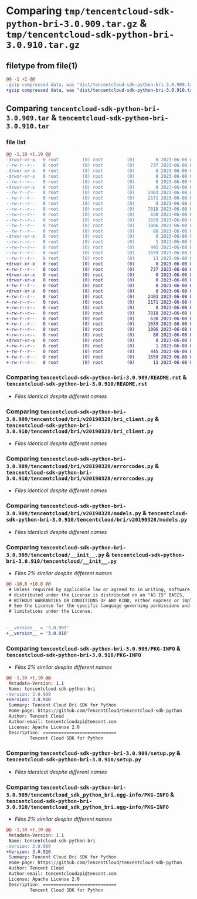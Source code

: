 # Comparing `tmp/tencentcloud-sdk-python-bri-3.0.909.tar.gz` & `tmp/tencentcloud-sdk-python-bri-3.0.910.tar.gz`

## filetype from file(1)

```diff
@@ -1 +1 @@
-gzip compressed data, was "dist/tencentcloud-sdk-python-bri-3.0.909.tar", last modified: Thu Jun  8 00:18:41 2023, max compression
+gzip compressed data, was "dist/tencentcloud-sdk-python-bri-3.0.910.tar", last modified: Thu Jun  8 09:03:51 2023, max compression
```

## Comparing `tencentcloud-sdk-python-bri-3.0.909.tar` & `tencentcloud-sdk-python-bri-3.0.910.tar`

### file list

```diff
@@ -1,19 +1,19 @@
-drwxr-xr-x   0 root         (0) root         (0)        0 2023-06-08 00:18:41.000000 tencentcloud-sdk-python-bri-3.0.909/
--rw-r--r--   0 root         (0) root         (0)      737 2023-06-08 00:18:41.000000 tencentcloud-sdk-python-bri-3.0.909/README.rst
-drwxr-xr-x   0 root         (0) root         (0)        0 2023-06-08 00:18:41.000000 tencentcloud-sdk-python-bri-3.0.909/tencentcloud/
-drwxr-xr-x   0 root         (0) root         (0)        0 2023-06-08 00:18:41.000000 tencentcloud-sdk-python-bri-3.0.909/tencentcloud/bri/
--rw-r--r--   0 root         (0) root         (0)        0 2023-06-08 00:18:41.000000 tencentcloud-sdk-python-bri-3.0.909/tencentcloud/bri/__init__.py
-drwxr-xr-x   0 root         (0) root         (0)        0 2023-06-08 00:18:41.000000 tencentcloud-sdk-python-bri-3.0.909/tencentcloud/bri/v20190328/
--rw-r--r--   0 root         (0) root         (0)     2403 2023-06-08 00:18:41.000000 tencentcloud-sdk-python-bri-3.0.909/tencentcloud/bri/v20190328/bri_client.py
--rw-r--r--   0 root         (0) root         (0)     2171 2023-06-08 00:18:41.000000 tencentcloud-sdk-python-bri-3.0.909/tencentcloud/bri/v20190328/errorcodes.py
--rw-r--r--   0 root         (0) root         (0)        0 2023-06-08 00:18:41.000000 tencentcloud-sdk-python-bri-3.0.909/tencentcloud/bri/v20190328/__init__.py
--rw-r--r--   0 root         (0) root         (0)     7818 2023-06-08 00:18:41.000000 tencentcloud-sdk-python-bri-3.0.909/tencentcloud/bri/v20190328/models.py
--rw-r--r--   0 root         (0) root         (0)      630 2023-06-08 00:18:41.000000 tencentcloud-sdk-python-bri-3.0.909/tencentcloud/__init__.py
--rw-r--r--   0 root         (0) root         (0)     1659 2023-06-08 00:18:41.000000 tencentcloud-sdk-python-bri-3.0.909/PKG-INFO
--rw-r--r--   0 root         (0) root         (0)     1006 2023-06-08 00:18:41.000000 tencentcloud-sdk-python-bri-3.0.909/setup.py
--rw-r--r--   0 root         (0) root         (0)       88 2023-06-08 00:18:41.000000 tencentcloud-sdk-python-bri-3.0.909/setup.cfg
-drwxr-xr-x   0 root         (0) root         (0)        0 2023-06-08 00:18:41.000000 tencentcloud-sdk-python-bri-3.0.909/tencentcloud_sdk_python_bri.egg-info/
--rw-r--r--   0 root         (0) root         (0)        1 2023-06-08 00:18:41.000000 tencentcloud-sdk-python-bri-3.0.909/tencentcloud_sdk_python_bri.egg-info/dependency_links.txt
--rw-r--r--   0 root         (0) root         (0)      445 2023-06-08 00:18:41.000000 tencentcloud-sdk-python-bri-3.0.909/tencentcloud_sdk_python_bri.egg-info/SOURCES.txt
--rw-r--r--   0 root         (0) root         (0)     1659 2023-06-08 00:18:41.000000 tencentcloud-sdk-python-bri-3.0.909/tencentcloud_sdk_python_bri.egg-info/PKG-INFO
--rw-r--r--   0 root         (0) root         (0)       13 2023-06-08 00:18:41.000000 tencentcloud-sdk-python-bri-3.0.909/tencentcloud_sdk_python_bri.egg-info/top_level.txt
+drwxr-xr-x   0 root         (0) root         (0)        0 2023-06-08 09:03:51.000000 tencentcloud-sdk-python-bri-3.0.910/
+-rw-r--r--   0 root         (0) root         (0)      737 2023-06-08 09:03:51.000000 tencentcloud-sdk-python-bri-3.0.910/README.rst
+drwxr-xr-x   0 root         (0) root         (0)        0 2023-06-08 09:03:51.000000 tencentcloud-sdk-python-bri-3.0.910/tencentcloud/
+drwxr-xr-x   0 root         (0) root         (0)        0 2023-06-08 09:03:51.000000 tencentcloud-sdk-python-bri-3.0.910/tencentcloud/bri/
+-rw-r--r--   0 root         (0) root         (0)        0 2023-06-08 09:03:51.000000 tencentcloud-sdk-python-bri-3.0.910/tencentcloud/bri/__init__.py
+drwxr-xr-x   0 root         (0) root         (0)        0 2023-06-08 09:03:51.000000 tencentcloud-sdk-python-bri-3.0.910/tencentcloud/bri/v20190328/
+-rw-r--r--   0 root         (0) root         (0)     2403 2023-06-08 09:03:51.000000 tencentcloud-sdk-python-bri-3.0.910/tencentcloud/bri/v20190328/bri_client.py
+-rw-r--r--   0 root         (0) root         (0)     2171 2023-06-08 09:03:51.000000 tencentcloud-sdk-python-bri-3.0.910/tencentcloud/bri/v20190328/errorcodes.py
+-rw-r--r--   0 root         (0) root         (0)        0 2023-06-08 09:03:51.000000 tencentcloud-sdk-python-bri-3.0.910/tencentcloud/bri/v20190328/__init__.py
+-rw-r--r--   0 root         (0) root         (0)     7818 2023-06-08 09:03:51.000000 tencentcloud-sdk-python-bri-3.0.910/tencentcloud/bri/v20190328/models.py
+-rw-r--r--   0 root         (0) root         (0)      630 2023-06-08 09:03:51.000000 tencentcloud-sdk-python-bri-3.0.910/tencentcloud/__init__.py
+-rw-r--r--   0 root         (0) root         (0)     1659 2023-06-08 09:03:51.000000 tencentcloud-sdk-python-bri-3.0.910/PKG-INFO
+-rw-r--r--   0 root         (0) root         (0)     1006 2023-06-08 09:03:51.000000 tencentcloud-sdk-python-bri-3.0.910/setup.py
+-rw-r--r--   0 root         (0) root         (0)       88 2023-06-08 09:03:51.000000 tencentcloud-sdk-python-bri-3.0.910/setup.cfg
+drwxr-xr-x   0 root         (0) root         (0)        0 2023-06-08 09:03:51.000000 tencentcloud-sdk-python-bri-3.0.910/tencentcloud_sdk_python_bri.egg-info/
+-rw-r--r--   0 root         (0) root         (0)        1 2023-06-08 09:03:51.000000 tencentcloud-sdk-python-bri-3.0.910/tencentcloud_sdk_python_bri.egg-info/dependency_links.txt
+-rw-r--r--   0 root         (0) root         (0)      445 2023-06-08 09:03:51.000000 tencentcloud-sdk-python-bri-3.0.910/tencentcloud_sdk_python_bri.egg-info/SOURCES.txt
+-rw-r--r--   0 root         (0) root         (0)     1659 2023-06-08 09:03:51.000000 tencentcloud-sdk-python-bri-3.0.910/tencentcloud_sdk_python_bri.egg-info/PKG-INFO
+-rw-r--r--   0 root         (0) root         (0)       13 2023-06-08 09:03:51.000000 tencentcloud-sdk-python-bri-3.0.910/tencentcloud_sdk_python_bri.egg-info/top_level.txt
```

### Comparing `tencentcloud-sdk-python-bri-3.0.909/README.rst` & `tencentcloud-sdk-python-bri-3.0.910/README.rst`

 * *Files identical despite different names*

### Comparing `tencentcloud-sdk-python-bri-3.0.909/tencentcloud/bri/v20190328/bri_client.py` & `tencentcloud-sdk-python-bri-3.0.910/tencentcloud/bri/v20190328/bri_client.py`

 * *Files identical despite different names*

### Comparing `tencentcloud-sdk-python-bri-3.0.909/tencentcloud/bri/v20190328/errorcodes.py` & `tencentcloud-sdk-python-bri-3.0.910/tencentcloud/bri/v20190328/errorcodes.py`

 * *Files identical despite different names*

### Comparing `tencentcloud-sdk-python-bri-3.0.909/tencentcloud/bri/v20190328/models.py` & `tencentcloud-sdk-python-bri-3.0.910/tencentcloud/bri/v20190328/models.py`

 * *Files identical despite different names*

### Comparing `tencentcloud-sdk-python-bri-3.0.909/tencentcloud/__init__.py` & `tencentcloud-sdk-python-bri-3.0.910/tencentcloud/__init__.py`

 * *Files 2% similar despite different names*

```diff
@@ -10,8 +10,8 @@
 # Unless required by applicable law or agreed to in writing, software
 # distributed under the License is distributed on an "AS IS" BASIS,
 # WITHOUT WARRANTIES OR CONDITIONS OF ANY KIND, either express or implied.
 # See the License for the specific language governing permissions and
 # limitations under the License.
 
 
-__version__ = '3.0.909'
+__version__ = '3.0.910'
```

### Comparing `tencentcloud-sdk-python-bri-3.0.909/PKG-INFO` & `tencentcloud-sdk-python-bri-3.0.910/PKG-INFO`

 * *Files 2% similar despite different names*

```diff
@@ -1,10 +1,10 @@
 Metadata-Version: 1.1
 Name: tencentcloud-sdk-python-bri
-Version: 3.0.909
+Version: 3.0.910
 Summary: Tencent Cloud Bri SDK for Python
 Home-page: https://github.com/TencentCloud/tencentcloud-sdk-python
 Author: Tencent Cloud
 Author-email: tencentcloudapi@tencent.com
 License: Apache License 2.0
 Description: ============================
         Tencent Cloud SDK for Python
```

### Comparing `tencentcloud-sdk-python-bri-3.0.909/setup.py` & `tencentcloud-sdk-python-bri-3.0.910/setup.py`

 * *Files identical despite different names*

### Comparing `tencentcloud-sdk-python-bri-3.0.909/tencentcloud_sdk_python_bri.egg-info/PKG-INFO` & `tencentcloud-sdk-python-bri-3.0.910/tencentcloud_sdk_python_bri.egg-info/PKG-INFO`

 * *Files 2% similar despite different names*

```diff
@@ -1,10 +1,10 @@
 Metadata-Version: 1.1
 Name: tencentcloud-sdk-python-bri
-Version: 3.0.909
+Version: 3.0.910
 Summary: Tencent Cloud Bri SDK for Python
 Home-page: https://github.com/TencentCloud/tencentcloud-sdk-python
 Author: Tencent Cloud
 Author-email: tencentcloudapi@tencent.com
 License: Apache License 2.0
 Description: ============================
         Tencent Cloud SDK for Python
```

